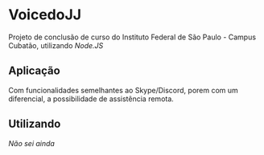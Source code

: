# VoicedoJJ
Projeto de conclusão de curso do Instituto Federal de São Paulo - Campus Cubatão, utilizando _Node.JS_

## Aplicação
Com funcionalidades semelhantes ao Skype/Discord, porem com um diferencial, a possibilidade de assistência remota.

## Utilizando
_Não sei ainda_
